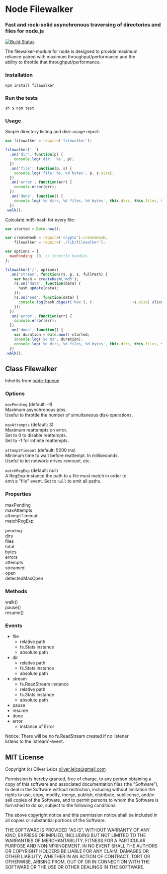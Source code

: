 
Node Filewalker
===============

### Fast and rock-solid asynchronous traversing of directories and files for node.js

[![Build Status](https://secure.travis-ci.org/oleics/node-filewalker.png)](http://travis-ci.org/oleics/node-filewalker)

The filewalker-module for node is designed to provide maximum  
reliance paired with maximum throughput/performance and the  
ability to throttle that throughput/performance.

### Installation

```npm install filewalker```

### Run the tests

``sh
$ npm test
``

### Usage

Simple directory listing and disk-usage report:

```js
var filewalker = require('filewalker');

filewalker('.')
  .on('dir', function(p) {
    console.log('dir:  %s', p);
  })
  .on('file', function(p, s) {
    console.log('file: %s, %d bytes', p, s.size);
  })
  .on('error', function(err) {
    console.error(err);
  })
  .on('done', function() {
    console.log('%d dirs, %d files, %d bytes', this.dirs, this.files, this.bytes);
  })
.walk();
```

Calculate md5-hash for every file:

```js
var started = Date.now();

var createHash = require('crypto').createHash,
    filewalker = require('./lib/filewalker');

var options = {
  maxPending: 10, // throttle handles
};

filewalker('/', options)
  .on('stream', function(rs, p, s, fullPath) {
    var hash = createHash('md5');
    rs.on('data', function(data) {
      hash.update(data);
    });
    rs.on('end', function(data) {
      console.log(hash.digest('hex'), ('                '+s.size).slice(-16), p);
    });
  })
  .on('error', function(err) {
    console.error(err);
  })
  .on('done', function() {
    var duration = Date.now()-started;
    console.log('%d ms', duration);
    console.log('%d dirs, %d files, %d bytes', this.dirs, this.files, this.bytes);
  })
.walk();
```

Class Filewalker
----------------

Inherits from [node-fqueue](https://github.com/oleics/node-fqueue)

### Options

```maxPending``` (default: -1)  
Maximum asynchronous jobs.  
Useful to throttle the number of simultaneous disk-operations.

```maxAttempts``` (default: 3)  
Maximum reattempts on error.  
Set to 0 to disable reattempts.  
Set to -1 for infinite reattempts.

```attemptTimeout``` (default: 5000 ms)  
Minimum time to wait before reattempt. In milliseconds.  
Useful to let network-drives remount, etc.

```matchRegExp``` (default: null)  
A RegExp-instance the path to a file must match in order to  
emit a "file" event. Set to ```null``` to emit all paths.

### Properties

maxPending  
maxAttempts  
attemptTimeout  
matchRegExp

pending  
dirs  
files  
total  
bytes  
errors  
attempts  
streamed  
open  
detectedMaxOpen

### Methods

walk()  
pause()  
resume()

### Events

* file
  * relative path
  * fs.Stats instance
  * absolute path
* dir
  * relative path
  * fs.Stats instance
  * absolute path
* stream
  * fs.ReadStream instance
  * relative path
  * fs.Stats instance
  * absolute path
* pause
* resume
* done
* error
  * instance of Error

Notice: There will be no fs.ReadStream created if no listener  
listens to the 'stream'-event.

MIT License
-----------

Copyright (c) Oliver Leics <oliver.leics@gmail.com>

Permission is hereby granted, free of charge, to any person obtaining a copy of this software and associated documentation files (the "Software"), to deal in the Software without restriction, including without limitation the rights to use, copy, modify, merge, publish, distribute, sublicense, and/or sell copies of the Software, and to permit persons to whom the Software is furnished to do so, subject to the following conditions:

The above copyright notice and this permission notice shall be included in all copies or substantial portions of the Software.

THE SOFTWARE IS PROVIDED "AS IS", WITHOUT WARRANTY OF ANY KIND, EXPRESS OR IMPLIED, INCLUDING BUT NOT LIMITED TO THE WARRANTIES OF MERCHANTABILITY, FITNESS FOR A PARTICULAR PURPOSE AND NONINFRINGEMENT. IN NO EVENT SHALL THE AUTHORS OR COPYRIGHT HOLDERS BE LIABLE FOR ANY CLAIM, DAMAGES OR OTHER LIABILITY, WHETHER IN AN ACTION OF CONTRACT, TORT OR OTHERWISE, ARISING FROM, OUT OF OR IN CONNECTION WITH THE SOFTWARE OR THE USE OR OTHER DEALINGS IN THE SOFTWARE.
